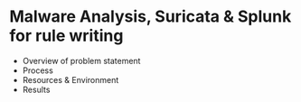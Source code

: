 # Malware Analysis, Suricata & Splunk for rule writing

- Overview of problem statement
- Process
- Resources & Environment
- Results
